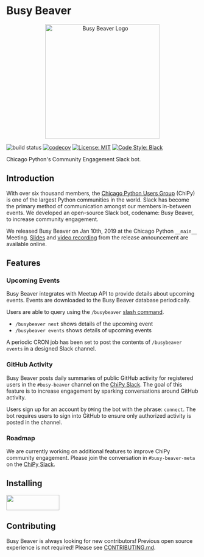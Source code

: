 # Busy Beaver

<p align="center"><img src="assets/logo.png" alt="Busy Beaver Logo" width=300 /></p>

![build status](https://github.com/busy-beaver-dev/busy-beaver/workflows/build/badge.svg?branch=master&event=push)
[![codecov](https://codecov.io/gh/busy-beaver-dev/busy-beaver/branch/master/graph/badge.svg)](https://codecov.io/gh/busy-beaver-dev/busy-beaver)
[![License: MIT](https://img.shields.io/badge/License-MIT-red.svg)](https://opensource.org/licenses/MIT)
[![Code Style: Black](https://img.shields.io/badge/code%20style-black-000000.svg)](https://github.com/ambv/black)

Chicago Python's Community Engagement Slack bot.

## Introduction

With over six thousand members, the [Chicago Python Users Group](https://www.chipy.org/) (ChiPy) is one of the largest Python communities in the world. Slack has become the primary method of communication amongst our members in-between events. We developed an open-source Slack bot, codename: Busy Beaver, to increase community engagement.

We released Busy Beaver on Jan 10th, 2019 at the Chicago Python `__main__` Meeting. [Slides](http://bit.ly/busy-beaver) and [video recording](https://www.youtube.com/watch?v=7dBESR_x7Kc) from the release announcement are available online.

## Features

### Upcoming Events

Busy Beaver integrates with Meetup API to provide details about upcoming events. Events are downloaded to the Busy Beaver database periodically.

Users are able to query using the `/busybeaver` [slash command](https://api.slack.com/slash-commands).

- `/busybeaver next` shows details of the upcoming event
- `/busybeaver events` shows details of upcoming events

A periodic CRON job has been set to post the contents of `/busybeaver events` in a designed Slack channel.

### GitHub Activity

Busy Beaver posts daily summaries of public GitHub activity for registered users in the `#busy-beaver` channel on the [ChiPy Slack](https://chipy.slack.com/). The goal of this feature is to increase engagement by sparking conversations around GitHub activity.

Users sign up for an account by `DM`ing the bot with the phrase: `connect`. The bot requires users to sign into GitHub to ensure only authorized activity is posted in the channel.

### Roadmap

We are currently working on additional features to improve ChiPy community engagement. Please join the conversation in `#busy-beaver-meta` on the [ChiPy Slack](https://chipy.slack.com/).

## Installing

<a href="https://slack.com/oauth/v2/authorize?response_type=code&client_id=795376369155.506256439575&redirect_uri=https%3A%2F%2Fapp.busybeaverbot.com%2Fslack%2Finstallation-callback&scope=app_mentions%3Aread+channels%3Ahistory+channels%3Ajoin+channels%3Aread+chat%3Awrite+commands+emoji%3Aread+groups%3Aread+im%3Ahistory+im%3Aread+im%3Awrite+mpim%3Ahistory+mpim%3Aread+mpim%3Awrite+reactions%3Aread+reactions%3Awrite+team%3Aread+usergroups%3Aread+users.profile%3Aread+users%3Aread+users%3Awrite&state=gRDlCeK5MLXQHsDOXYjaf44tbewwKt">
<img alt=""Add to Slack"" height="40" width="139" src="https://platform.slack-edge.com/img/add_to_slack.png" srcset="https://platform.slack-edge.com/img/add_to_slack.png 1x, https://platform.slack-edge.com/img/add_to_slack@2x.png 2x" /></a>

## Contributing

Busy Beaver is always looking for new contributors! Previous open source experience is not required! Please see [CONTRIBUTING.md](CONTRIBUTING.md).

